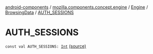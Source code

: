 [android-components](../../../index.md) / [mozilla.components.concept.engine](../../index.md) / [Engine](../index.md) / [BrowsingData](index.md) / [AUTH_SESSIONS](./-a-u-t-h_-s-e-s-s-i-o-n-s.md)

# AUTH_SESSIONS

`const val AUTH_SESSIONS: `[`Int`](https://kotlinlang.org/api/latest/jvm/stdlib/kotlin/-int/index.html) [(source)](https://github.com/mozilla-mobile/android-components/blob/master/components/concept/engine/src/main/java/mozilla/components/concept/engine/Engine.kt#L37)